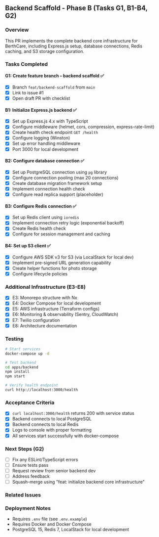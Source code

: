 ## Backend Scaffold - Phase B (Tasks G1, B1-B4, G2)

### Overview

This PR implements the complete backend core infrastructure for BerthCare, including Express.js setup, database connections, Redis caching, and S3 storage configuration.

### Tasks Completed

#### G1: Create feature branch – backend scaffold ✅

- [x] Branch `feat/backend-scaffold` from `main`
- [x] Link to issue #1
- [x] Open draft PR with checklist

#### B1: Initialize Express.js backend ✅

- [x] Set up Express.js 4.x with TypeScript
- [x] Configure middleware (helmet, cors, compression, express-rate-limit)
- [x] Create health check endpoint `GET /health`
- [x] Configure logging (Winston)
- [x] Set up error handling middleware
- [x] Port 3000 for local development

#### B2: Configure database connection ✅

- [x] Set up PostgreSQL connection using `pg` library
- [x] Configure connection pooling (max 20 connections)
- [x] Create database migration framework setup
- [x] Implement connection health check
- [x] Configure read replica support (placeholder)

#### B3: Configure Redis connection ✅

- [x] Set up Redis client using `ioredis`
- [x] Implement connection retry logic (exponential backoff)
- [x] Create Redis health check
- [x] Configure for session management and caching

#### B4: Set up S3 client ✅

- [x] Configure AWS SDK v3 for S3 (via LocalStack for local dev)
- [x] Implement pre-signed URL generation capability
- [x] Create helper functions for photo storage
- [x] Configure lifecycle policies

### Additional Infrastructure (E3-E8)

- [x] E3: Monorepo structure with Nx
- [x] E4: Docker Compose for local development
- [x] E5: AWS infrastructure (Terraform configs)
- [x] E6: Monitoring & observability (Sentry, CloudWatch)
- [x] E7: Twilio configuration
- [x] E8: Architecture documentation

### Testing

```bash
# Start services
docker-compose up -d

# Test backend
cd apps/backend
npm install
npm start

# Verify health endpoint
curl http://localhost:3000/health
```

### Acceptance Criteria

- [x] `curl localhost:3000/health` returns 200 with service status
- [x] Backend connects to local PostgreSQL
- [x] Backend connects to local Redis
- [x] Logs to console with proper formatting
- [x] All services start successfully with docker-compose

### Next Steps (G2)

- [ ] Fix any ESLint/TypeScript errors
- [ ] Ensure tests pass
- [ ] Request review from senior backend dev
- [ ] Address feedback
- [ ] Squash-merge using "feat: initialize backend core infrastructure"

### Related Issues

<!-- Uncomment and add issue number when applicable -->
<!-- Closes #123 -->

### Deployment Notes

- Requires `.env` file (see `.env.example`)
- Requires Docker and Docker Compose
- PostgreSQL 15, Redis 7, LocalStack for local development
